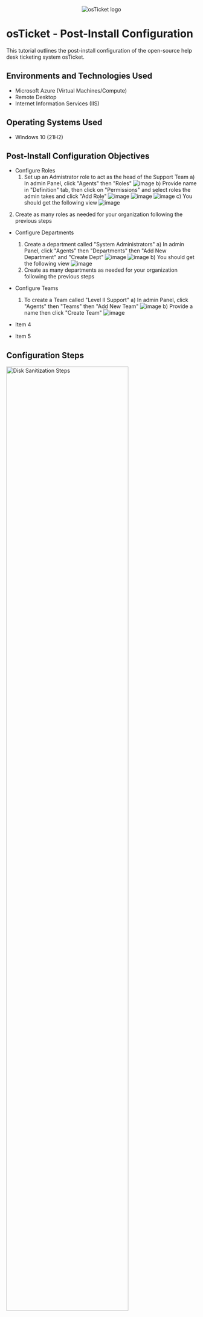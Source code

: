 <p align="center">
<img src="https://i.imgur.com/Clzj7Xs.png" alt="osTicket logo"/>
</p>

<h1>osTicket - Post-Install Configuration</h1>
This tutorial outlines the post-install configuration of the open-source help desk ticketing system osTicket.<br />


<h2>Environments and Technologies Used</h2>

- Microsoft Azure (Virtual Machines/Compute)
- Remote Desktop
- Internet Information Services (IIS)

<h2>Operating Systems Used </h2>

- Windows 10</b> (21H2)

<h2>Post-Install Configuration Objectives</h2>

- Configure Roles
  1) Set up an Admistrator role to act as the head of the Support Team
    a) In admin Panel, click "Agents" then "Roles"
    ![image](https://github.com/Phils-web98/post-install-config/assets/172346798/3522abbb-50a2-426a-b905-447167b085c6)
    b) Provide name in "Definition" tab, then click on "Permissions" and select roles the admin takes and click "Add Role"
    ![image](https://github.com/Phils-web98/post-install-config/assets/172346798/c33d5a01-cb04-493c-bd01-0157b471134c)
    ![image](https://github.com/Phils-web98/post-install-config/assets/172346798/1a5370df-473a-4b21-9abb-23ac51cbf980)
    ![image](https://github.com/Phils-web98/post-install-config/assets/172346798/b7216144-8e6d-4394-b94f-7d1af7489a23)
    c) You should get the following view
    ![image](https://github.com/Phils-web98/post-install-config/assets/172346798/4ccaee5d-806a-411e-8bfe-1f5a3723d161)
2) Create as many roles as needed for your organization following the previous steps
  
- Configure Departments
  1) Create a department called "System Administrators"
     a) In admin Panel, click "Agents" then "Departments" then "Add New Department" and "Create Dept"
     ![image](https://github.com/Phils-web98/post-install-config/assets/172346798/7e575794-a9f5-4a92-80b8-1b8648a0bcb8)
     ![image](https://github.com/Phils-web98/post-install-config/assets/172346798/7303b6c2-4b2f-410d-9d94-846d4ed61618)
     b) You should get the following view
     ![image](https://github.com/Phils-web98/post-install-config/assets/172346798/7381e5d9-6024-4607-933f-4cab4c78ccd5)
  2) Create as many departments as needed for your organization following the previous steps


- Configure Teams
  1) To create a Team called "Level II Support"
     a) In admin Panel, click "Agents" then "Teams" then "Add New Team"
     ![image](https://github.com/Phils-web98/post-install-config/assets/172346798/bedbc20e-f4f2-412d-9e48-2af37bdfd22e)
     b) Provide a name then click "Create Team"
     ![image](https://github.com/Phils-web98/post-install-config/assets/172346798/3830a09f-9662-41ed-ab66-dd285e00d3a6)


- Item 4
- Item 5

<h2>Configuration Steps</h2>

<p>
<img src="https://i.imgur.com/DJmEXEB.png" height="80%" width="80%" alt="Disk Sanitization Steps"/>
</p>
<p>
Lorem ipsum dolor sit amet, consectetur adipiscing elit, sed do eiusmod tempor incididunt ut labore et dolore magna aliqua. Ut enim ad minim veniam, quis nostrud exercitation ullamco laboris nisi ut aliquip ex ea commodo consequat. Duis aute irure dolor in reprehenderit in voluptate velit esse cillum dolore eu fugiat nulla pariatur.
</p>
<br />

<p>
<img src="https://i.imgur.com/DJmEXEB.png" height="80%" width="80%" alt="Disk Sanitization Steps"/>
</p>
<p>
Lorem ipsum dolor sit amet, consectetur adipiscing elit, sed do eiusmod tempor incididunt ut labore et dolore magna aliqua. Ut enim ad minim veniam, quis nostrud exercitation ullamco laboris nisi ut aliquip ex ea commodo consequat. Duis aute irure dolor in reprehenderit in voluptate velit esse cillum dolore eu fugiat nulla pariatur.
</p>
<br />

<p>
<img src="https://i.imgur.com/DJmEXEB.png" height="80%" width="80%" alt="Disk Sanitization Steps"/>
</p>
<p>
Lorem ipsum dolor sit amet, consectetur adipiscing elit, sed do eiusmod tempor incididunt ut labore et dolore magna aliqua. Ut enim ad minim veniam, quis nostrud exercitation ullamco laboris nisi ut aliquip ex ea commodo consequat. Duis aute irure dolor in reprehenderit in voluptate velit esse cillum dolore eu fugiat nulla pariatur.
</p>
<br />
